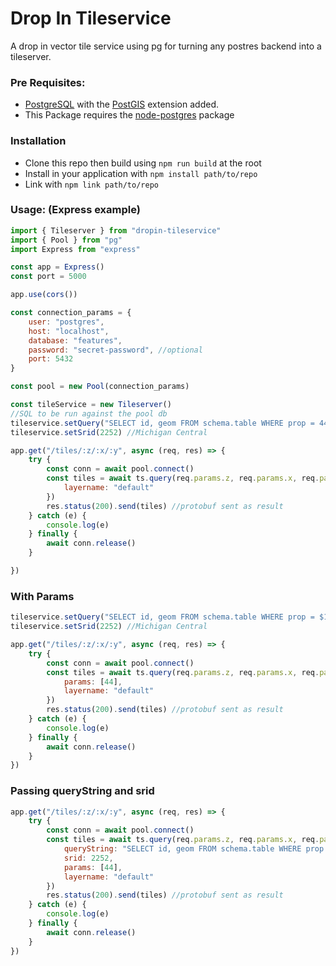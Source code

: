  # Drop In Tileservice

A drop in vector tile service using pg for turning any postres backend into a tileserver.

### Pre Requisites:

- [PostgreSQL](https://www.postgresql.org/) with the [PostGIS](http://postgis.net/) extension added.
- This Package requires the [node-postgres](https://node-postgres.com/) package

### Installation 

- Clone this repo then build using `npm run build` at the root
- Install in your application with `npm install path/to/repo`
- Link with `npm link path/to/repo`

### Usage: (Express example)

```javascript
import { Tileserver } from "dropin-tileservice"
import { Pool } from "pg"
import Express from "express"

const app = Express()
const port = 5000

app.use(cors())

const connection_params = {
    user: "postgres",
    host: "localhost",
    database: "features",
    password: "secret-password", //optional
    port: 5432
}

const pool = new Pool(connection_params)

const tileService = new Tileserver()
//SQL to be run against the pool db
tileservice.setQuery("SELECT id, geom FROM schema.table WHERE prop = 44") 
tileservice.setSrid(2252) //Michigan Central

app.get("/tiles/:z/:x/:y", async (req, res) => {
    try {
        const conn = await pool.connect()
        const tiles = await ts.query(req.params.z, req.params.x, req.params.y, conn, {
            layername: "default"
        })
        res.status(200).send(tiles) //protobuf sent as result 
    } catch (e) {
        console.log(e)
    } finally {
        await conn.release()
    }

})

```

### With Params
```javascript
tileservice.setQuery("SELECT id, geom FROM schema.table WHERE prop = $1") 
tileservice.setSrid(2252) //Michigan Central

app.get("/tiles/:z/:x/:y", async (req, res) => {
    try {
        const conn = await pool.connect()
        const tiles = await ts.query(req.params.z, req.params.x, req.params.y, conn, {
            params: [44],
            layername: "default"
        })
        res.status(200).send(tiles) //protobuf sent as result 
    } catch (e) {
        console.log(e)
    } finally {
        await conn.release()
    }
})
```

### Passing queryString and srid

```javascript
app.get("/tiles/:z/:x/:y", async (req, res) => {
    try {
        const conn = await pool.connect()
        const tiles = await ts.query(req.params.z, req.params.x, req.params.y, conn, {
            queryString: "SELECT id, geom FROM schema.table WHERE prop = $1",
            srid: 2252,
            params: [44],
            layername: "default"
        })
        res.status(200).send(tiles) //protobuf sent as result 
    } catch (e) {
        console.log(e)
    } finally {
        await conn.release()
    }
})
```
